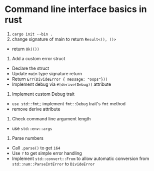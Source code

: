# Command line interface basics in rust

1. `cargo init --bin .`
1. change signature of main to return `Result<(), ()>`
  * return `Ok(())`
1. Add a custom error struct
  * Declare the struct
  * Update `main` type signature return
  * Return `Err(DivideError { message: "oops"}))`
  * Implement debug via `#[derive(Debug)]` attribute
1. Implement custom Debug trait
  * `use std::fmt;`
  implement `fmt::Debug` trait's `fmt` method
  * remove derive attribute
1. Check command line argument length
  * use `std::env::args`
1. Parse numbers
  * Call `.parse()` to get `i64`
  * Use `?` to get simple error handling
  * Implement `std::convert::From` to allow automatic conversion from `std::num::ParseIntError` to `DivideError`
